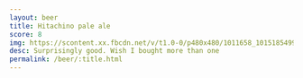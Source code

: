 ```yaml
---
layout: beer
title: Hitachino pale ale
score: 8
img: https://scontent.xx.fbcdn.net/v/t1.0-0/p480x480/1011658_10151854990103745_2038671130_n.jpg?oh=57576d3990ca339fb804a314099b257a&oe=58830008
desc: Surprisingly good. Wish I bought more than one
permalink: /beer/:title.html
---
```

